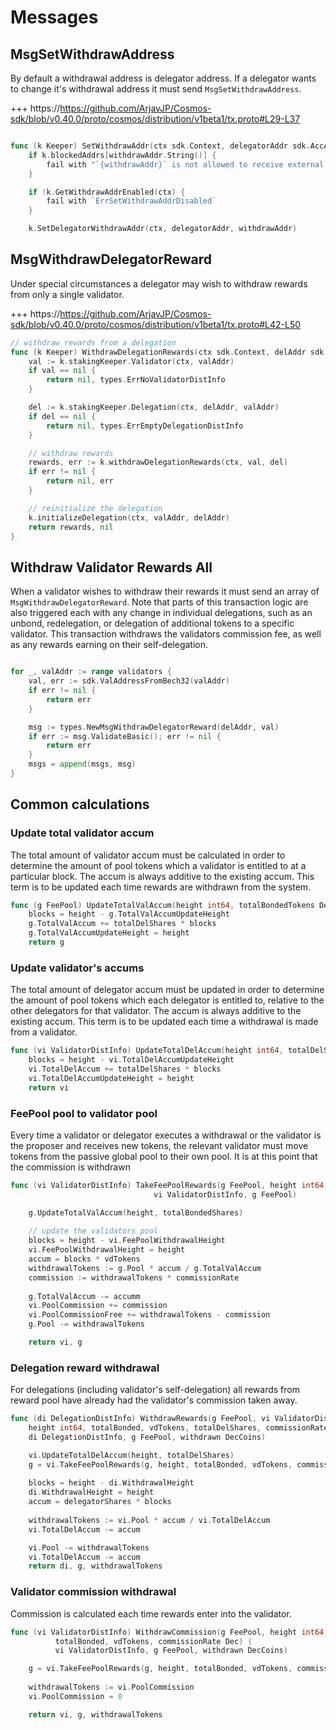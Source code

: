 <!--
order: 4
-->

# Messages

## MsgSetWithdrawAddress

By default a withdrawal address is delegator address. If a delegator wants to change it's
withdrawal address it must send `MsgSetWithdrawAddress`.

+++ https://https://github.com/ArjavJP/Cosmos-sdk/blob/v0.40.0/proto/cosmos/distribution/v1beta1/tx.proto#L29-L37

```go

func (k Keeper) SetWithdrawAddr(ctx sdk.Context, delegatorAddr sdk.AccAddress, withdrawAddr sdk.AccAddress) error 
	if k.blockedAddrs[withdrawAddr.String()] {
		fail with "`{withdrawAddr}` is not allowed to receive external funds"
	}

	if !k.GetWithdrawAddrEnabled(ctx) {
		fail with `ErrSetWithdrawAddrDisabled`
	}

	k.SetDelegatorWithdrawAddr(ctx, delegatorAddr, withdrawAddr)
```

## MsgWithdrawDelegatorReward

Under special circumstances a delegator may wish to withdraw rewards from only
a single validator. 

+++ https://https://github.com/ArjavJP/Cosmos-sdk/blob/v0.40.0/proto/cosmos/distribution/v1beta1/tx.proto#L42-L50

```go
// withdraw rewards from a delegation
func (k Keeper) WithdrawDelegationRewards(ctx sdk.Context, delAddr sdk.AccAddress, valAddr sdk.ValAddress) (sdk.Coins, error) {
	val := k.stakingKeeper.Validator(ctx, valAddr)
	if val == nil {
		return nil, types.ErrNoValidatorDistInfo
	}

	del := k.stakingKeeper.Delegation(ctx, delAddr, valAddr)
	if del == nil {
		return nil, types.ErrEmptyDelegationDistInfo
	}

	// withdraw rewards
	rewards, err := k.withdrawDelegationRewards(ctx, val, del)
	if err != nil {
		return nil, err
	}

	// reinitialize the delegation
	k.initializeDelegation(ctx, valAddr, delAddr)
	return rewards, nil
}
```

## Withdraw Validator Rewards All

When a validator wishes to withdraw their rewards it must send an
array of `MsgWithdrawDelegatorReward`. Note that parts of this transaction logic are also
triggered each with any change in individual delegations, such as an unbond,
redelegation, or delegation of additional tokens to a specific validator. This
transaction withdraws the validators commission fee, as well as any rewards
earning on their self-delegation.

```go

for _, valAddr := range validators {
    val, err := sdk.ValAddressFromBech32(valAddr)
    if err != nil {
        return err
    }

    msg := types.NewMsgWithdrawDelegatorReward(delAddr, val)
    if err := msg.ValidateBasic(); err != nil {
        return err
    }
    msgs = append(msgs, msg)
}
```

## Common calculations 

### Update total validator accum

The total amount of validator accum must be calculated in order to determine
the amount of pool tokens which a validator is entitled to at a particular
block. The accum is always additive to the existing accum. This term is to be
updated each time rewards are withdrawn from the system. 

```go
func (g FeePool) UpdateTotalValAccum(height int64, totalBondedTokens Dec) FeePool
    blocks = height - g.TotalValAccumUpdateHeight
    g.TotalValAccum += totalDelShares * blocks
    g.TotalValAccumUpdateHeight = height
    return g
```

### Update validator's accums

The total amount of delegator accum must be updated in order to determine the
amount of pool tokens which each delegator is entitled to, relative to the
other delegators for that validator. The accum is always additive to
the existing accum. This term is to be updated each time a
withdrawal is made from a validator. 

``` go
func (vi ValidatorDistInfo) UpdateTotalDelAccum(height int64, totalDelShares Dec) ValidatorDistInfo
    blocks = height - vi.TotalDelAccumUpdateHeight
    vi.TotalDelAccum += totalDelShares * blocks
    vi.TotalDelAccumUpdateHeight = height
    return vi
```

### FeePool pool to validator pool

Every time a validator or delegator executes a withdrawal or the validator is
the proposer and receives new tokens, the relevant validator must move tokens
from the passive global pool to their own pool. It is at this point that the
commission is withdrawn

```go
func (vi ValidatorDistInfo) TakeFeePoolRewards(g FeePool, height int64, totalBonded, vdTokens, commissionRate Dec) (
                                vi ValidatorDistInfo, g FeePool)

    g.UpdateTotalValAccum(height, totalBondedShares)
    
    // update the validators pool
    blocks = height - vi.FeePoolWithdrawalHeight
    vi.FeePoolWithdrawalHeight = height
    accum = blocks * vdTokens
    withdrawalTokens := g.Pool * accum / g.TotalValAccum 
    commission := withdrawalTokens * commissionRate
    
    g.TotalValAccum -= accumm
    vi.PoolCommission += commission
    vi.PoolCommissionFree += withdrawalTokens - commission
    g.Pool -= withdrawalTokens

    return vi, g
```


### Delegation reward withdrawal

For delegations (including validator's self-delegation) all rewards from reward
pool have already had the validator's commission taken away.

```go
func (di DelegationDistInfo) WithdrawRewards(g FeePool, vi ValidatorDistInfo,
    height int64, totalBonded, vdTokens, totalDelShares, commissionRate Dec) (
    di DelegationDistInfo, g FeePool, withdrawn DecCoins)

    vi.UpdateTotalDelAccum(height, totalDelShares) 
    g = vi.TakeFeePoolRewards(g, height, totalBonded, vdTokens, commissionRate) 
    
    blocks = height - di.WithdrawalHeight
    di.WithdrawalHeight = height
    accum = delegatorShares * blocks 
     
    withdrawalTokens := vi.Pool * accum / vi.TotalDelAccum
    vi.TotalDelAccum -= accum

    vi.Pool -= withdrawalTokens
    vi.TotalDelAccum -= accum
    return di, g, withdrawalTokens

```

### Validator commission withdrawal

Commission is calculated each time rewards enter into the validator.

```go
func (vi ValidatorDistInfo) WithdrawCommission(g FeePool, height int64, 
          totalBonded, vdTokens, commissionRate Dec) (
          vi ValidatorDistInfo, g FeePool, withdrawn DecCoins)

    g = vi.TakeFeePoolRewards(g, height, totalBonded, vdTokens, commissionRate) 
    
    withdrawalTokens := vi.PoolCommission 
    vi.PoolCommission = 0

    return vi, g, withdrawalTokens
```
